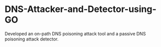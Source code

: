 # DNS-Attacker-and-Detector-using-GO
Developed an on-path DNS poisoning attack tool and a passive DNS poisoning attack detector.
